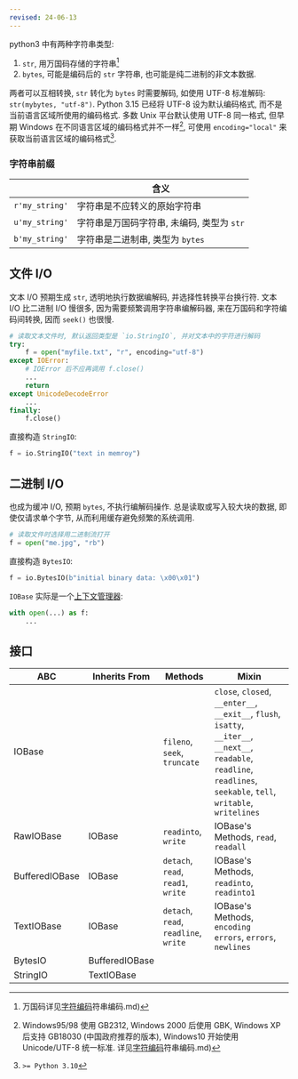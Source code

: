 ```yaml
---
revised: 24-06-13
---
```


python3 中有两种字符串类型:
1. `str`, 用万国码存储的字符串[^1]
2. `bytes`, 可能是编码后的 `str` 字符串, 也可能是纯二进制的非文本数据.

两者可以互相转换, `str` 转化为 `bytes` 时需要解码, 如使用 UTF-8 标准解码: `str(mybytes, "utf-8")`. Python 3.15 已经将 UTF-8  设为默认编码格式, 而不是当前语言区域所使用的编码格式.  多数 Unix 平台默认使用 UTF-8 同一格式, 但早期 Windows 在不同语言区域的编码格式并不一样[^3], 可使用 `encoding="local"` 来获取当前语言区域的编码格式[^2].

[^1]: 万国码详见[字符编码](../../System/Development/字符编码/字符编码.md)符串编码.md)
[^2]: `>= Python 3.10`

[^3]: Windows95/98 使用 GB2312, Windows 2000 后使用 GBK, Windows XP 后支持 GB18030 (中国政府推荐的版本), Windows10 开始使用 Unicode/UTF-8 统一标准. 详见[字符编码](../../System/Development/字符编码/字符编码.md)符串编码.md)

### 字符串前缀

|                | 含义                         |
| -------------- | ---------------------------- |
| `r'my_string'` | 字符串是不应转义的原始字符串 |
| `u'my_string'` | 字符串是万国码字符串, 未编码, 类型为 `str` |
| `b'my_string'` | 字符串是二进制串, 类型为 `bytes`                             |

## 文件 I/O

文本 I/O 预期生成 `str`, 透明地执行数据编解码, 并选择性转换平台换行符. 文本 I/O 比二进制 I/O 慢很多, 因为需要频繁调用字符串编解码器, 来在万国码和字符编码间转换, 因而 `seek()` 也很慢.

```python
# 读取文本文件时, 默认返回类型是 `io.StringIO`, 并对文本中的字符进行解码
try:
	f = open("myfile.txt", "r", encoding="utf-8") 
except IOError:
	# IOError 后不应再调用 f.close()
	...
	return
except UnicodeDecodeError
	...
finally:
	f.close()
```

直接构造 `StringIO`:

```python
f = io.StringIO("text in memroy")
```

## 二进制 I/O

也成为缓冲 I/O, 预期 `bytes`, 不执行编解码操作. 总是读取或写入较大块的数据, 即使仅请求单个字节, 从而利用缓存避免频繁的系统调用. 

```python
# 读取文件时选择用二进制流打开
f = open("me.jpg", "rb")
```

直接构造 `BytesIO`:

```python
f = io.BytesIO(b"initial binary data: \x00\x01")
```

`IOBase` 实际是一个[上下文管理器](开发工具/contextlib.md):

```python
with open(...) as f:
	...
```

## 接口

| ABC            | Inherits From  | Methods                               | Mixin                                                                                                                                                                    |
| -------------- | -------------- | ------------------------------------- | ------------------------------------------------------------------------------------------------------------------------------------------------------------------------ |
| IOBase         |                | `fileno`, `seek`, `truncate`          | `close`, `closed`, `__enter__`, `__exit__`, `flush`, `isatty`, `__iter__`, `__next__`, `readable`, `readline`, `readlines`, `seekable`, `tell`, `writable`, `writelines` |
| RawIOBase      | IOBase         | `readinto`, `write`                   | IOBase's Methods, `read`, `readall`                                                                                                                                      |
| BufferedIOBase | IOBase         | `detach`, `read`, `read1`, `write`    | IOBase's Methods, `readinto`, `readinto1`                                                                                                                                |
| TextIOBase     | IOBase         | `detach`, `read`, `readline`, `write` | IOBase's Methods, `encoding errors`, `errors`, `newlines`                                                                                                                |
| BytesIO        | BufferedIOBase |                                       |                                                                                                                                                                          |
| StringIO       | TextIOBase               |                                       |                                                                                                                                                                          |
